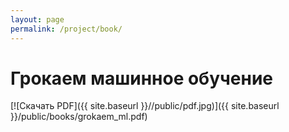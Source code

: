 ```yaml
---
layout: page
permalink: /project/book/
---
```


# Грокаем машинное обучение

[![Скачать PDF]({{ site.baseurl }}//public/pdf.jpg)]({{ site.baseurl }}/public/books/grokaem_ml.pdf)


